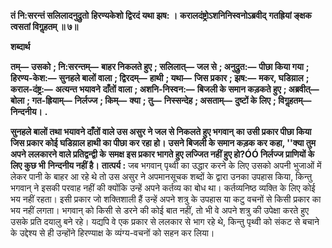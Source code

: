 **तं नि:सरन्तं सलिलादनुद्रुतो** **हिरण्यकेशो द्विरदं यथा झष: ।** **करालदंष्ट्रोऽशनिनिस्वनोऽब्रवीद्** **गतह्रियां ङ्क्षक त्वसतां विगॢहतम् ॥ ७॥** 

**शब्दार्थ** 

**तम्—** **उसको** **; नि:सरन्तम्—** **बाहर निकलते हुए** **; सलिलात्—** **जल से** **; अनुद्रुत:—** **पीछा किया गया** **; हिरण्य-केश:—** **सुनहले बालों वाला** **; द्विरदम्—** **हाथी** **; यथा—** **जिस प्रकार** **; झष:—** **मकर, घडिय़ाल** **; कराल-दंष्ट्र:—** **अत्यन्त भयावने** **दाँतों वाला** **; अशनि-निस्वन:—** **बिजली के समान कड़कते हुए** **; अब्रवीत्—** **बोला** **; गत-ह्रियाम्—** **निर्लज्ज** **; किम्—** **क्या** **; तु—** **निस्सन्देह** **; असताम्—** **दुष्टों के लिए** **; विगॢहतम्—** **निन्दनीय।** **.** 

**सुनहले बालों तथा भयावने दाँतों वाले उस असुर ने जल से निकलते हुए भगवान्** **का उसी प्रकार पीछा किया जिस प्रकार कोई घडिय़ाल हाथी का पीछा कर रहा हो।** **उसने बिजली के समान कड़क कर कहा, ''क्या तुम अपने ललकारने वाले प्रतिद्वन्द्वी के** **समक्ष इस प्रकार भागते हुए लज्जित नहीं हुए हो?ÓÓ निर्लज्ज प्राणियों के लिए कुछ भी** **निन्दनीय नहीं है।** **तात्पर्य :** जब भगवान् पृथ्वी का उद्धार करने के लिए उसको अपनी भुजाओं में लेकर पानी के बाहर आ रहे थे तो उस असुर ने अपमानसूचक शब्दों के द्वारा उनका उपहास किया, किन्तु भगवान् ने इसकी परवाह नहीं की क्योंकि उन्हें अपने कर्तव्य का बोध था। कर्तव्यनिष्ठ व्यक्ति के लिए कोई भय नहीं रहता। इसी प्रकार जो शक्तिशाली हैं उन्हें अपने शत्रु के उपहास या कटु वचनों से किसी प्रकार का भय नहीं लगता। भगवान् को किसी से डरने की कोई बात नहीं, तो भी वे अपने शत्रु की उपेक्षा करते हुए उसके प्रति दयालु बने रहे। यद्यपि वे एक प्रकार से ललकार से भाग रहे थे, किन्तु पृथ्वी को संकट से बचाने के उद्देश्य से ही उन्होंने हिरण्याक्ष के व्यंग्य-वचनों को सहन कर लिया।  